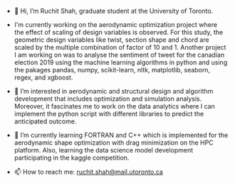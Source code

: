 - 👋 Hi, I’m Ruchit Shah, graduate student at the University of Toronto. 
- I'm currently working on the aerodynamic optimization project where the effect of scaling of design variables is observed. For this study, the geometric design variables like twist, section shape and chord are scaled by the multiple combination of factor of 10 and 1. Another project I am working on was to analyse the sentiment of tweet for the canadian election 2019 using the machine learning algorithms in python and using the pakages pandas, numpy, scikit-learn, nltk, matplotlib, seaborn, regex, and xgboost.
 
- 👀 I’m interested in aerodynamic and structural design and algorithm development that includes optimization and simulation analysis. Moreover, it fascinates me to work on the data analytics where I can implement the python script with different libraries to predict the anticipated outcome. 
  
- 🌱 I’m currently learning FORTRAN and C++ which is implemented for the aerodynamic shape optimization with drag minimization on the HPC platform. Also, learning the data science model development participating in the kaggle competition. 

- 📫 How to reach me: ruchit.shah@mail.utoronto.ca

<!---
ruchitshah03/ruchitshah03 is a ✨ special ✨ repository because its `README.md` (this file) appears on your GitHub profile.
You can click the Preview link to take a look at your changes.
--->

